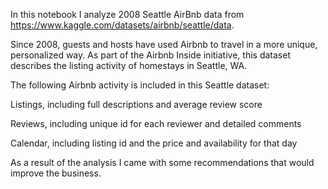 In this notebook I analyze 2008 Seattle AirBnb data from https://www.kaggle.com/datasets/airbnb/seattle/data.

Since 2008, guests and hosts have used Airbnb to travel in a more unique, personalized way. As part of the Airbnb Inside initiative, this dataset describes the listing activity of homestays in Seattle, WA.


The following Airbnb activity is included in this Seattle dataset:

Listings, including full descriptions and average review score

Reviews, including unique id for each reviewer and detailed comments

Calendar, including listing id and the price and availability for that day


As a result of the analysis I came with some recommendations that would improve the business.
